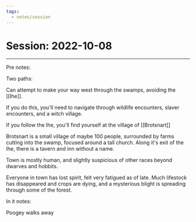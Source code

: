 ```yaml
---
tags:
  - notes/session
---
```


# Session: 2022-10-08
___

Pre notes:

Two paths:

Can attempt to make your way west through the swamps, avoiding the [[Ihe]].

If you do this, you'll need to navigate through wildlife encounters, slaver encounters, and a witch village.

If you follow the Ihe, you'll find yourself at the village of [[Brotsnart]]

Brotsnart is a small village of maybe 100 people, surrounded by farms cutting into the swamp, focused around a tall church. Along it's exit of the Ihe, there is a tavern and inn without a name.

Town is mostly human, and slightly suspicious of other races beyond dwarves and hobbits.

Everyone in town has lost spirit, felt very fatigued as of late. Much lifestock has disappeared and crops are dying, and a mysterious blight is spreading through some of the forest.

In it notes:

Poogey walks away
